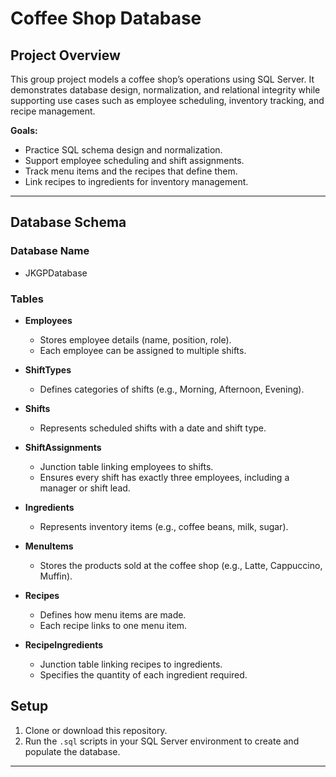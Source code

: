 # Coffee Shop Database
## Project Overview
This group project models a coffee shop’s operations using SQL Server. It demonstrates database design, normalization, and relational integrity while supporting use cases such as employee scheduling, inventory tracking, and recipe management.

**Goals:**
- Practice SQL schema design and normalization.
- Support employee scheduling and shift assignments.
- Track menu items and the recipes that define them.
- Link recipes to ingredients for inventory management.

---

## Database Schema

### **Database Name**
- JKGPDatabase

### **Tables**

- **Employees**
  - Stores employee details (name, position, role).
  - Each employee can be assigned to multiple shifts.

- **ShiftTypes**
  - Defines categories of shifts (e.g., Morning, Afternoon, Evening).

- **Shifts**
  - Represents scheduled shifts with a date and shift type.

- **ShiftAssignments**
  - Junction table linking employees to shifts.
  - Ensures every shift has exactly three employees, including a manager or shift lead.

- **Ingredients**
  - Represents inventory items (e.g., coffee beans, milk, sugar).

- **MenuItems**
  - Stores the products sold at the coffee shop (e.g., Latte, Cappuccino, Muffin).

- **Recipes**
  - Defines how menu items are made.
  - Each recipe links to one menu item.

- **RecipeIngredients**
  - Junction table linking recipes to ingredients.
  - Specifies the quantity of each ingredient required.

## Setup
1. Clone or download this repository.  
2. Run the `.sql` scripts in your SQL Server environment to create and populate the database.  

---
